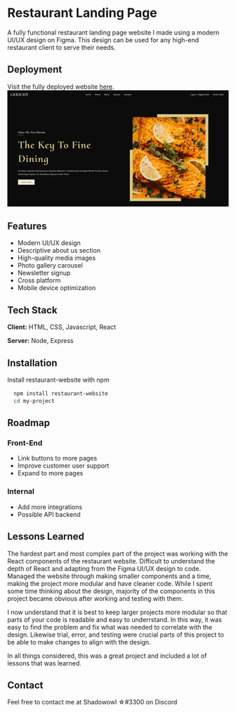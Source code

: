 
# Restaurant Landing Page

A fully functional restaurant landing page website I made using a modern UI/UX design on Figma.
This design can be used for any high-end restaurant client to serve their needs.


## Deployment
Visit the fully deployed website [here](https://shadowowl888.github.io/restaurant-website/).
<img src='restaurant-landing.png' alt='restaurant-landing'>
## Features

- Modern UI/UX design
- Descriptive about us section
- High-quality media images
- Photo gallery carousel
- Newsletter signup
- Cross platform
- Mobile device optimization


## Tech Stack

**Client:** HTML, CSS, Javascript, React

**Server:** Node, Express


## Installation

Install restaurant-website with npm

```bash
  npm install restaurant-website
  cd my-project
```
    
## Roadmap
### Front-End
- Link buttons to more pages
- Improve customer user support
- Expand to more pages

### Internal
- Add more integrations
- Possible API backend
## Lessons Learned

The hardest part and most complex part of the project was working with the React components of the restaurant website. Difficult to understand the depth of React and adapting from the Figma UI/UX design to code. Managed the website through making smaller components and a time, making the project more modular and have cleaner code. While I spent some time thinking about the design, majority of the components in this project became obvious after working and testing with them.

I now understand that it is best to keep larger projects more modular so that parts of your code is readable and easy to underrstand. In this way, it was easy to find the problem and fix what was needed to correlate with the design. Likewise trial, error, and testing were crucial parts of this project to be able to make changes to align with the design.

In all things considered, this was a great project and included a lot of lessons that was learned.
## Contact
Feel free to contact me at Shadowowl ☆#3300 on Discord
